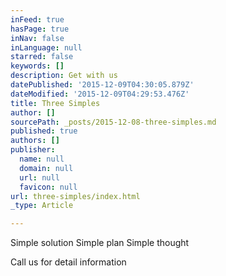```yaml
---
inFeed: true
hasPage: true
inNav: false
inLanguage: null
starred: false
keywords: []
description: Get with us
datePublished: '2015-12-09T04:30:05.879Z'
dateModified: '2015-12-09T04:29:53.476Z'
title: Three Simples
author: []
sourcePath: _posts/2015-12-08-three-simples.md
published: true
authors: []
publisher:
  name: null
  domain: null
  url: null
  favicon: null
url: three-simples/index.html
_type: Article

---
```

Simple solution Simple plan Simple thought

Call us for detail information